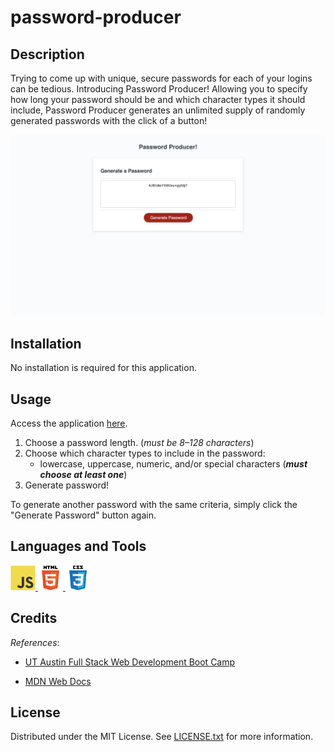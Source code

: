# password-producer

## Description

Trying to come up with unique, secure passwords for each of your logins can be tedious. Introducing Password Producer! Allowing you to specify how long your password should be and which character types it should include, Password Producer generates an unlimited supply of randomly generated passwords with the click of a button!

![Password generator web application](./assets/img/app.png)

## Installation

No installation is required for this application.

## Usage

Access the application [here](https://kierstenv.github.io/password-generator/).
1. Choose a password length. (*must be 8–128 characters*)
2. Choose which character types to include in the password:
    - lowercase, uppercase, numeric, and/or special characters (***must choose at least one***)
3. Generate password!
<p>To generate another password with the same criteria, simply click the "Generate Password" button again.</p>

## Languages and Tools

<a href="https://developer.mozilla.org/en-US/docs/Web/JavaScript" target="_blank" rel="noreferrer"> <img src="https://raw.githubusercontent.com/devicons/devicon/master/icons/javascript/javascript-original.svg" alt="javascript" width="40" height="40"/> </a>
<a href="https://www.w3.org/html/" target="_blank" rel="noreferrer"> <img src="https://raw.githubusercontent.com/devicons/devicon/master/icons/html5/html5-original-wordmark.svg" alt="html5" width="40" height="40"/> </a>
<a href="https://www.w3schools.com/css/" target="_blank" rel="noreferrer"> <img src="https://raw.githubusercontent.com/devicons/devicon/master/icons/css3/css3-original-wordmark.svg" alt="css3" width="40" height="40"/> </a>

## Credits

*References*:
- [UT Austin Full Stack Web Development Boot Camp](https://techbootcamps.utexas.edu/coding/?utm_source=coursereport&utm_medium=ApplyNow)

- [MDN Web Docs](https://developer.mozilla.org/en-US/)

## License

Distributed under the MIT License. See [LICENSE.txt](./LICENSE.txt) for more information.